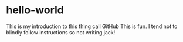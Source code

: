 # hello-world
This is my introduction to this thing call GitHub
This is fun. I tend not to blindly follow instructions so not writing jack!
